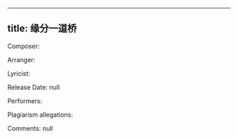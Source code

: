
---
title: 缘分一道桥
---
Composer: 

Arranger: 

Lyricist: 

Release Date: null

Performers: 

Plagiarism allegations:


Comments:
null
